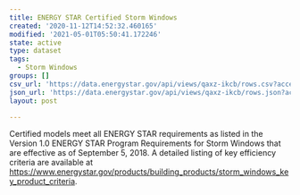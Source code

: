 ```yaml
---
title: ENERGY STAR Certified Storm Windows
created: '2020-11-12T14:52:32.460165'
modified: '2021-05-01T05:50:41.172246'
state: active
type: dataset
tags:
  - Storm Windows
groups: []
csv_url: 'https://data.energystar.gov/api/views/qaxz-ikcb/rows.csv?accessType=DOWNLOAD'
json_url: 'https://data.energystar.gov/api/views/qaxz-ikcb/rows.json?accessType=DOWNLOAD'
layout: post

---
```

Certified models meet all ENERGY STAR requirements as listed in the Version 1.0 ENERGY STAR Program Requirements for Storm Windows that are effective as of September 5, 2018. A detailed listing of key efficiency criteria are available at https://www.energystar.gov/products/building_products/storm_windows_key_product_criteria.
